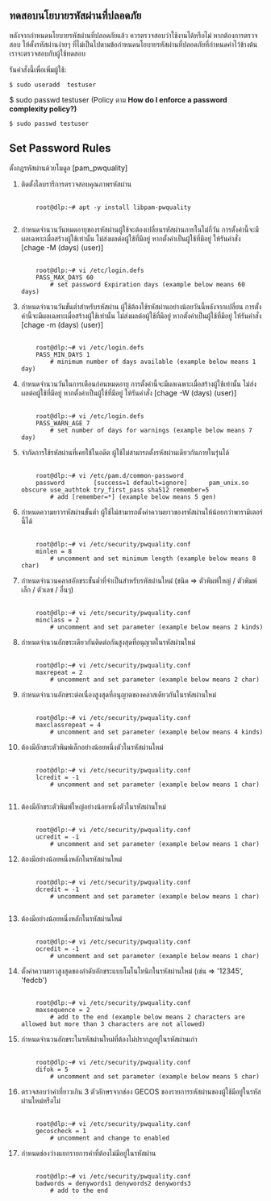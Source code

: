 <div>
<h2>ทดสอบนโยบายรหัสผ่านที่ปลอดภัย</h2>
<p>หลังจากกำหนดนโยบายรหัสผ่านที่ปลอดภัยแล้ว ควรตรวจสอบว่าใช้งานได้หรือไม่ หากต้องการตรวจสอบ ให้ตั้งรหัสผ่านง่ายๆ ที่ไม่เป็นไปตามข้อกำหนดนโยบายรหัสผ่านที่ปลอดภัยที่กำหนดค่าไว้ข้างต้น เราจะตรวจสอบกับผู้ใช้ทดสอบ</p>
<p>รันคำสั่งนี้เพื่อเพิ่มผู้ใช้:</p>
<pre>
<code>$ sudo useradd  testuser</code>
</pre>
<p>$ sudo passwd testuser (Policy ตาม <b>How do I enforce a password complexity policy?)</b></p>
<pre>
<code>$ sudo passwd testuser</code>
</pre>
</div>

<div>
<h2>Set Password Rules</h2>
<p>ตั้งกฎรหัสผ่านด้วยโมดูล [pam_pwquality]</p>
<ol>
<li>
    ติดตั้งไลบรารีการตรวจสอบคุณภาพรหัสผ่าน
</li>
<pre>
    <code>
    root@dlp:~# apt -y install libpam-pwquality
    </code>
</pre>
<li>
    กำหนดจำนวนวันหมดอายุของรหัสผ่านผู้ใช้จะต้องเปลี่ยนรหัสผ่านภายในไม่กี่วัน การตั้งค่านี้จะมีผลเฉพาะเมื่อสร้างผู้ใช้เท่านั้น ไม่ส่งผลต่อผู้ใช้ที่มีอยู่ หากตั้งค่าเป็นผู้ใช้ที่มีอยู่ ให้รันคำสั่ง [chage -M (days) (user)]
</li>
<pre>
    <code>
    root@dlp:~# vi /etc/login.defs
    PASS_MAX_DAYS 60
        # set password Expiration days (example below means 60 days)</code>
</pre>
<li>
    กำหนดจำนวนวันขั้นต่ำสำหรับรหัสผ่าน ผู้ใช้ต้องใช้รหัสผ่านอย่างน้อยวันนี้หลังจากเปลี่ยน การตั้งค่านี้จะมีผลเฉพาะเมื่อสร้างผู้ใช้เท่านั้น ไม่ส่งผลต่อผู้ใช้ที่มีอยู่ หากตั้งค่าเป็นผู้ใช้ที่มีอยู่ ให้รันคำสั่ง [chage -m (days) (user)]
</li>
<pre>
    <code>
    root@dlp:~# vi /etc/login.defs
    PASS_MIN_DAYS 1
        # minimum number of days available (example below means 1 day)</code>
</pre>
<li>
    กำหนดจำนวนวันในการเตือนก่อนหมดอายุ การตั้งค่านี้จะมีผลเฉพาะเมื่อสร้างผู้ใช้เท่านั้น ไม่ส่งผลต่อผู้ใช้ที่มีอยู่ หากตั้งค่าเป็นผู้ใช้ที่มีอยู่ ให้รันคำสั่ง [chage -W (days) (user)]
</li>
<pre>
    <code>
    root@dlp:~# vi /etc/login.defs
    PASS_WARN_AGE 7
        # set number of days for warnings (example below means 7 day)</code>
</pre>
<li>
    จำกัดการใช้รหัสผ่านที่เคยใช้ในอดีต ผู้ใช้ไม่สามารถตั้งรหัสผ่านเดียวกันภายในรุ่นได้
</li>
<pre>
    <code>
    root@dlp:~# vi /etc/pam.d/common-password
    password        [success=1 default=ignore]      pam_unix.so obscure use_authtok try_first_pass sha512 remember=5
        # add [remember=*] (example below means 5 gen)</code>
</pre>
<li>
    กำหนดความยาวรหัสผ่านขั้นต่ำ ผู้ใช้ไม่สามารถตั้งค่าความยาวของรหัสผ่านให้น้อยกว่าพารามิเตอร์นี้ได้
</li>
<pre>
    <code>
    root@dlp:~# vi /etc/security/pwquality.conf
    minlen = 8
        # uncomment and set minimum length (example below means 8 char)</code>
</pre>
<li>
    กำหนดจำนวนคลาสอักขระขั้นต่ำที่จำเป็นสำหรับรหัสผ่านใหม่ (ชนิด ⇒ ตัวพิมพ์ใหญ่ / ตัวพิมพ์เล็ก / ตัวเลข / อื่นๆ)
</li>
<pre>
    <code>
    root@dlp:~# vi /etc/security/pwquality.conf
    minclass = 2
        # uncomment and set parameter (example below means 2 kinds)</code>
</pre>
<li>
    กำหนดจำนวนอักขระเดียวกันติดต่อกันสูงสุดที่อนุญาตในรหัสผ่านใหม่
</li>
<pre>
    <code>
    root@dlp:~# vi /etc/security/pwquality.conf
    maxrepeat = 2
        # uncomment and set parameter (example below means 2 char)</code>
</pre>
<li>
    กำหนดจำนวนอักขระต่อเนื่องสูงสุดที่อนุญาตของคลาสเดียวกันในรหัสผ่านใหม่
</li>
<pre>
    <code>
    root@dlp:~# vi /etc/security/pwquality.conf
    maxclassrepeat = 4
        # uncomment and set parameter (example below means 4 kinds)</code>
</pre>
<li>
    ต้องมีอักขระตัวพิมพ์เล็กอย่างน้อยหนึ่งตัวในรหัสผ่านใหม่
</li>
<pre>
    <code>
    root@dlp:~# vi /etc/security/pwquality.conf
    lcredit = -1
        # uncomment and set parameter (example below means 1 char)
    </code>
</pre>
<li>
    ต้องมีอักขระตัวพิมพ์ใหญ่อย่างน้อยหนึ่งตัวในรหัสผ่านใหม่
</li>
<pre>
    <code>
    root@dlp:~# vi /etc/security/pwquality.conf
    ucredit = -1
        # uncomment and set parameter (example below means 1 char)</code>
</pre>
<li>
    ต้องมีอย่างน้อยหนึ่งหลักในรหัสผ่านใหม่
</li>
<pre>
    <code>
    root@dlp:~# vi /etc/security/pwquality.conf
    dcredit = -1
        # uncomment and set parameter (example below means 1 char)
    </code>
</pre>
<li>
    ต้องมีอย่างน้อยหนึ่งหลักในรหัสผ่านใหม่
</li>
<pre>
    <code>
    root@dlp:~# vi /etc/security/pwquality.conf
    ocredit = -1
        # uncomment and set parameter (example below means 1 char)</code>
</pre>
<li>
    ตั้งค่าความยาวสูงสุดของลำดับอักขระแบบโมโนโทนิกในรหัสผ่านใหม่ (เช่น ⇒ '12345', 'fedcb')
</li>
<pre>
    <code>
    root@dlp:~# vi /etc/security/pwquality.conf
    maxsequence = 2
        # add to the end (example below means 2 characters are allowed but more than 3 characters are not allowed)</code>
</pre>
<li>
    กำหนดจำนวนอักขระในรหัสผ่านใหม่ที่ต้องไม่ปรากฏอยู่ในรหัสผ่านเก่า
</li>
<pre>
    <code>
    root@dlp:~# vi /etc/security/pwquality.conf
    difok = 5
        # uncomment and set parameter (example below means 5 char)</code>
</pre>
<li>
    ตรวจสอบว่าคำที่ยาวเกิน 3 ตัวอักษรจากช่อง GECOS ของรายการรหัสผ่านของผู้ใช้มีอยู่ในรหัสผ่านใหม่หรือไม่
</li>
<pre>
    <code>
    root@dlp:~# vi /etc/security/pwquality.conf
    gecoscheck = 1
        # uncomment and change to enabled</code>
</pre>
<li>
    กำหนดช่องว่างแยกรายการคำที่ต้องไม่มีอยู่ในรหัสผ่าน
</li>
<pre>
    <code>
    root@dlp:~# vi /etc/security/pwquality.conf
    badwords = denywords1 denywords2 denywords3
        # add to the end</code>
</pre>
</ol>
</div>

